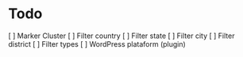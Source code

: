 # Todo

[ ] Marker Cluster
[ ] Filter country
[ ] Filter state
[ ] Filter city
[ ] Filter district
[ ] Filter types
[ ] WordPress plataform (plugin)